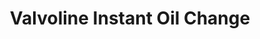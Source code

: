 ---
title: "Valvoline Instant Oil Change"
url: /lexington/valvoline-instant-oil-change-nicholasville-road-palomar-centre-drive/
shop: Autowerkstatt
---